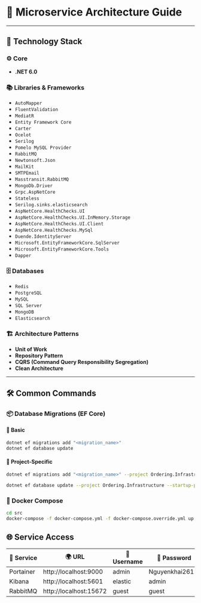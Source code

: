# 🧭 Microservice Architecture Guide

---

## 🚀 Technology Stack

### ⚙️ Core

- **.NET 6.0**

### 📚 Libraries & Frameworks

- `AutoMapper`
- `FluentValidation`
- `MediatR`
- `Entity Framework Core`
- `Carter`
- `Ocelot`
- `Serilog`
- `Pomelo MySQL Provider`
- `RabbitMQ`
- `Newtonsoft.Json`
- `MailKit`
- `SMTPEmail`
- `Masstransit.RabbitMQ`
- `MongoDb.Driver`
- `Grpc.AspNetCore`
- `Stateless`
- `Serilog.sinks.elasticsearch`
- `AspNetCore.HealthChecks.UI`
- `AspNetCore.HealthChecks.UI.InMemory.Storage`
- `AspNetCore.HealthChecks.UI.Client`
- `AspNetCore.HealthChecks.MySql`
- `Duende.IdentityServer`
- `Microsoft.EntityFrameworkCore.SqlServer`
- `Microsoft.EntityFrameworkCore.Tools`
- `Dapper`

### 🗄️ Databases

- `Redis`
- `PostgreSQL`
- `MySQL`
- `SQL Server`
- `MongoDB`
- `Elasticsearch`

### 🏗️ Architecture Patterns

- **Unit of Work**
- **Repository Pattern**
- **CQRS (Command Query Responsibility Segregation)**
- **Clean Architecture**

---

## 🛠️ Common Commands

### 📦 Database Migrations (EF Core)

#### 🔹 Basic

```bash
dotnet ef migrations add "<migration_name>"
dotnet ef database update
```

#### 🔹 Project-Specific

```bash
dotnet ef migrations add "<migration_name>" --project Ordering.Infrastructure --startup-project Ordering.API --output-dir Persistence/Migrations

dotnet ef database update --project Ordering.Infrastructure --startup-project Ordering.API
```

### 🐳 Docker Compose

```bash
cd src
docker-compose -f docker-compose.yml -f docker-compose.override.yml up -d --remove-orphans
```

## 🌐 Service Access

| 🧩 Service | 🌍 URL                 | 👤 Username | 🔐 Password     |
| ---------- | ---------------------- | ----------- | --------------- |
| Portainer  | http://localhost:9000  | admin       | Nguyenkhai2611! |
| Kibana     | http://localhost:5601  | elastic     | admin           |
| RabbitMQ   | http://localhost:15672 | guest       | guest           |
